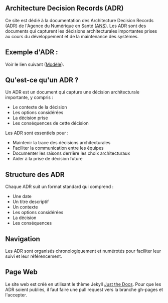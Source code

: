 ## Architecture Decision Records (ADR)

Ce site est dédié à la documentation des Architecture Decision Records (ADR) de l'Agence du Numérique en Santé ([ANS](https://esante.gouv.fr/)).
Les ADR sont des documents qui capturent les décisions architecturales importantes prises au cours du développement et de la maintenance des systèmes. 

## Exemple d'ADR : 
Voir le lien suivant ([Modèle](https://github.com/ansforge/ans-architecture-adr/blob/main/template/adr-template.md)).

## Qu'est-ce qu'un ADR ?

Un ADR est un document qui capture une décision architecturale importante, y compris :
- Le contexte de la décision
- Les options considérées
- La décision prise
- Les conséquences de cette décision

Les ADR sont essentiels pour :
- Maintenir la trace des décisions architecturales
- Faciliter la communication entre les équipes
- Documenter les raisons derrière les choix architecturaux
- Aider à la prise de décision future 

## Structure des ADR

Chaque ADR suit un format standard qui comprend :
- Une date
- Un titre descriptif
- Un contexte
- Les options considérées
- La décision
- Les conséquences

## Navigation

Les ADR sont organisés chronologiquement et numérotés pour faciliter leur suivi et leur référencement.

## Page Web 
Le site web est créé en utilisant le thème Jekyll [Just the Docs](https://just-the-docs.github.io/just-the-docs/).
Pour que les ADR soient publiés, il faut faire une pull request vers la branche gh-pages et l'accepter.


